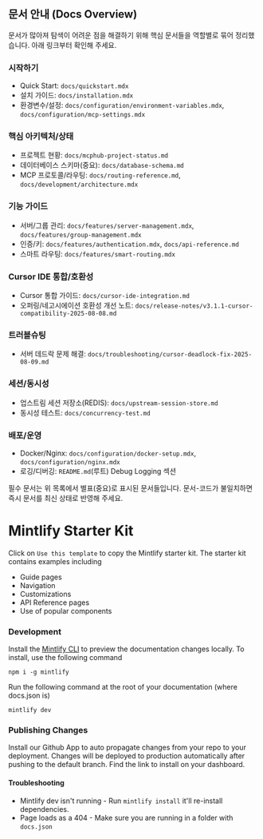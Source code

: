 ## 문서 안내 (Docs Overview)

문서가 많아져 탐색이 어려운 점을 해결하기 위해 핵심 문서들을 역할별로 묶어 정리했습니다. 아래 링크부터 확인해 주세요.

### 시작하기
- Quick Start: `docs/quickstart.mdx`
- 설치 가이드: `docs/installation.mdx`
- 환경변수/설정: `docs/configuration/environment-variables.mdx`, `docs/configuration/mcp-settings.mdx`

### 핵심 아키텍처/상태
- 프로젝트 현황: `docs/mcphub-project-status.md`
- 데이터베이스 스키마(중요): `docs/database-schema.md`
- MCP 프로토콜/라우팅: `docs/routing-reference.md`, `docs/development/architecture.mdx`

### 기능 가이드
- 서버/그룹 관리: `docs/features/server-management.mdx`, `docs/features/group-management.mdx`
- 인증/키: `docs/features/authentication.mdx`, `docs/api-reference.md`
- 스마트 라우팅: `docs/features/smart-routing.mdx`

### Cursor IDE 통합/호환성
- Cursor 통합 가이드: `docs/cursor-ide-integration.md`
- 오퍼링/네고시에이션 호환성 개선 노트: `docs/release-notes/v3.1.1-cursor-compatibility-2025-08-08.md`

### 트러블슈팅
- 서버 데드락 문제 해결: `docs/troubleshooting/cursor-deadlock-fix-2025-08-09.md`

### 세션/동시성
- 업스트림 세션 저장소(REDIS): `docs/upstream-session-store.md`
- 동시성 테스트: `docs/concurrency-test.md`

### 배포/운영
- Docker/Nginx: `docs/configuration/docker-setup.mdx`, `docs/configuration/nginx.mdx`
- 로깅/디버깅: `README.md`(루트) Debug Logging 섹션

필수 문서는 위 목록에서 별표(중요)로 표시된 문서들입니다. 문서-코드가 불일치하면 즉시 문서를 최신 상태로 반영해 주세요.

# Mintlify Starter Kit

Click on `Use this template` to copy the Mintlify starter kit. The starter kit contains examples including

- Guide pages
- Navigation
- Customizations
- API Reference pages
- Use of popular components

### Development

Install the [Mintlify CLI](https://www.npmjs.com/package/mintlify) to preview the documentation changes locally. To install, use the following command

```
npm i -g mintlify
```

Run the following command at the root of your documentation (where docs.json is)

```
mintlify dev
```

### Publishing Changes

Install our Github App to auto propagate changes from your repo to your deployment. Changes will be deployed to production automatically after pushing to the default branch. Find the link to install on your dashboard. 

#### Troubleshooting

- Mintlify dev isn't running - Run `mintlify install` it'll re-install dependencies.
- Page loads as a 404 - Make sure you are running in a folder with `docs.json`
